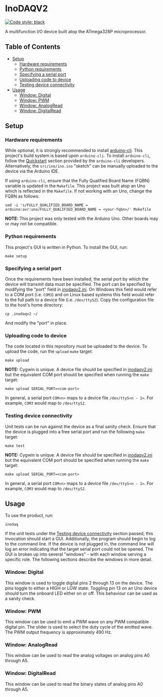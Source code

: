# InoDAQV2
[![Code style: black](https://img.shields.io/badge/code%20style-black-000000.svg)](https://github.com/psf/black)

A multifunction I/O device built atop the ATmega328P microprocessor.
## Table of Contents
- [Setup](#setup)
    - [Hardware requirements](#hardware-requirements)
    - [Python requirements](#python-requirements)
    - [Specifying a serial port](#specifying-a-serial-port)
    - [Uploading code to device](#uploading-code-to-device)
    - [Testing device connectivity](#testing-device-connectivity)
- [Usage](#usage)
    - [Window: Digital](#window-digital)
    - [Window: PWM](#window-pwm)
    - [Window: AnalogRead](#window-analogread)
    - [Window: DigitalRead](#window-digitalread)

## Setup

### Hardware requirements
While optional, it is strongly recommended to install [arduino-cli](https://github.com/arduino/arduino-cli).
This project's build system is based upon `arduino-cli`. To install `arduino-cli`, follow the
[Quickstart](https://github.com/arduino/arduino-cli#quickstart) section provided by the `arduino-cli`
developers. Alternatively, the `src/ino/ino.ino` "sketch" can be manually uploaded to the device via the
Arduino IDE.

If using `arduino-cli`, ensure that the Fully Qualified Board Name (FQBN) variable is updated in the
`Makefile`. This project was built atop an Uno which is reflected in the `Makefile`. If not working with an
Uno, change the FQBN as follows:
```
sed -i 's/FULLY_QUALIFIED_BOARD_NAME = arduino:avr:uno/FULLY_QUALIFIED_BOARD_NAME = <your-fqbn>/' Makefile
```
**NOTE:** This project was only tested with the Arduino Uno. Other boards may or may not be compatible.

### Python requirements
This project's GUI is written in Python. To install the GUI, run:
```
make setup
```
### Specifying a serial port
Once the requirements have been installed, the serial port by which the device will transmit data must be
specified. The port can be specified by modifying the "port" field in [inodaqv2.ini](./.inodaqv2.ini). On
Windows this field would refer to a COM port (i.e. `COM3`) and on Linux based systems this field would refer
to the full path to a device file (i.e. `/dev/ttyS2`). Copy the configuration file to the host's home
directory:
```
cp .inodaqv2 ~/
```
And modify the "port" in place.

### Uploading code to device
The code located in this repository must be uploaded to the device. To upload the code, run the `upload`
`make` target:
```
make upload
```
**NOTE:** Cygwin is unique. A device file should be specified in [inodaqv2.ini](./src/configs/inodaqv2.ini)
but the equivalent COM port should be specified when running the `make` target:
```
make upload SERIAL_PORT=<com-port>
```
In general, a serial port `COM<n>` maps to a device file `/dev/ttyS<n - 1>`. For example, `COM3` would map to
`/dev/ttyS2`.

### Testing device connectivity
Unit tests can be run against the device as a final sanity check. Ensure that the device is plugged into a
free serial port and run the following `make` target:
```
make test
```
**NOTE:** Cygwin is unique. A device file should be specified in [inodaqv2.ini](./src/configs/inodaqv2.ini)
but the equivalent COM port should be specified when running the `make` target:
```
make upload SERIAL_PORT=<com-port>
```
In general, a serial port `COM<n>` maps to a device file `/dev/ttyS<n - 1>`. For example, `COM3` would map to
`/dev/ttyS2`.

## Usage
To use the product, run:
```
inodaq
```
If the unit tests under the [Testing device connectivity](#testing-device-connectivity) section passed, this
invocation should start a GUI. Additionally, the program should begin to log to the command line. If the
device is not plugged in, the command line will log an error indicating that the target serial port could not
be opened. The GUI is broken up into several "windows" - with each window serving a specific role. The
following sections describe the windows in more detail.

### Window: Digital
This window is used to toggle digital pins 2 through 13 on the device. The pins toggle to either a HIGH or LOW
state. Toggling pin 13 on an Uno device should turn the onboard LED either on or off. This behaviour can be
used as a sanity check.

### Window: PWM
This window can be used to emit a PWM wave on any PWM compatible digital pin. The slider is used to select the
duty cycle of the emitted wave. The PWM output frequency is approximately 490 Hz.

### Window: AnalogRead
This window can be used to read the analog voltages on analog pins A0 through A5.

### Window: DigitalRead
This window can be used to read the binary states of analog pins A0 through A5.
